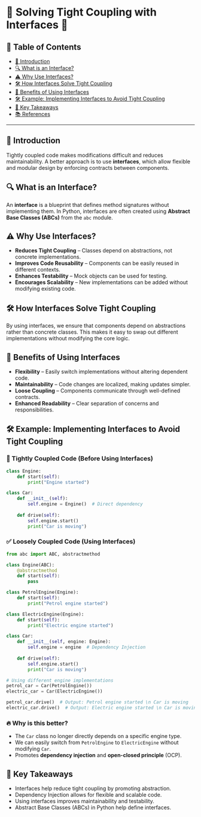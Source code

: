 # 🚀 Solving Tight Coupling with Interfaces 🚀

## 📑 Table of Contents
- [📌 Introduction](#introduction)
- [🔍 What is an Interface?](#what-is-an-interface)
- [⚠️ Why Use Interfaces?](#why-use-interfaces)
- [🛠️ How Interfaces Solve Tight Coupling](#how-interfaces-solve-tight-coupling)
- [📌 Benefits of Using Interfaces](#benefits-of-using-interfaces)
- [🛠️ Example: Implementing Interfaces to Avoid Tight Coupling](#example-implementing-interfaces-to-avoid-tight-coupling)
- [📌 Key Takeaways](#key-takeaways)
- [📚 References](#references)

---

## 📌 Introduction
Tightly coupled code makes modifications difficult and reduces maintainability. A better approach is to use **interfaces**, which allow flexible and modular design by enforcing contracts between components.

## 🔍 What is an Interface?
An **interface** is a blueprint that defines method signatures without implementing them. In Python, interfaces are often created using **Abstract Base Classes (ABCs)** from the `abc` module.

## ⚠️ Why Use Interfaces?
- **Reduces Tight Coupling** – Classes depend on abstractions, not concrete implementations.
- **Improves Code Reusability** – Components can be easily reused in different contexts.
- **Enhances Testability** – Mock objects can be used for testing.
- **Encourages Scalability** – New implementations can be added without modifying existing code.

## 🛠️ How Interfaces Solve Tight Coupling
By using interfaces, we ensure that components depend on abstractions rather than concrete classes. This makes it easy to swap out different implementations without modifying the core logic.

## 📌 Benefits of Using Interfaces
- **Flexibility** – Easily switch implementations without altering dependent code.
- **Maintainability** – Code changes are localized, making updates simpler.
- **Loose Coupling** – Components communicate through well-defined contracts.
- **Enhanced Readability** – Clear separation of concerns and responsibilities.

## 🛠️ Example: Implementing Interfaces to Avoid Tight Coupling
### 🚨 Tightly Coupled Code (Before Using Interfaces)
```python
class Engine:
    def start(self):
        print("Engine started")

class Car:
    def __init__(self):
        self.engine = Engine()  # Direct dependency
    
    def drive(self):
        self.engine.start()
        print("Car is moving")
```
### ✅ Loosely Coupled Code (Using Interfaces)
```python
from abc import ABC, abstractmethod

class Engine(ABC):
    @abstractmethod
    def start(self):
        pass

class PetrolEngine(Engine):
    def start(self):
        print("Petrol engine started")

class ElectricEngine(Engine):
    def start(self):
        print("Electric engine started")

class Car:
    def __init__(self, engine: Engine):
        self.engine = engine  # Dependency Injection
    
    def drive(self):
        self.engine.start()
        print("Car is moving")

# Using different engine implementations
petrol_car = Car(PetrolEngine())
electric_car = Car(ElectricEngine())

petrol_car.drive()  # Output: Petrol engine started \n Car is moving
electric_car.drive()  # Output: Electric engine started \n Car is moving
```

### 🔥 Why is this better?
- The `Car` class no longer directly depends on a specific engine type.
- We can easily switch from `PetrolEngine` to `ElectricEngine` without modifying `Car`.
- Promotes **dependency injection** and **open-closed principle** (OCP).

## 📌 Key Takeaways
- Interfaces help reduce tight coupling by promoting abstraction.
- Dependency Injection allows for flexible and scalable code.
- Using interfaces improves maintainability and testability.
- Abstract Base Classes (ABCs) in Python help define interfaces.
